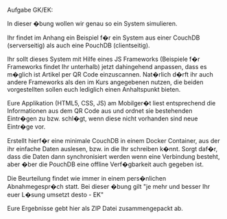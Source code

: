 Aufgabe GK/EK:

In dieser �bung wollen wir genau so ein System simulieren.

Ihr findet im Anhang ein Beispiel f�r ein System aus einer CouchDB (serverseitig) als auch eine PouchDB (clientseitig).

Ihr sollt dieses System mit Hilfe eines JS Frameworks (Beispiele f�r Frameworks findet Ihr unterhalb) jetzt dahingehend anpassen, dass es m�glich ist Artikel per QR Code einzuscannen. Nat�rlich d�rft ihr auch andere Frameworks als den im Kurs angegebenen nutzen, die beiden vorgestellten sollen euch lediglich einen Anhaltspunkt bieten.

Eure Applikation (HTML5, CSS, JS) am Mobilger�t liest entsprechend die Informationen aus dem QR Code aus und ordnet sie bestehenden Eintr�gen zu bzw. schl�gt, wenn diese nicht vorhanden sind neue Eintr�ge vor.

Erstellt hierf�r eine minimale CouchDB in einem Docker Container, aus der ihr einfache Daten auslesen, bzw. in die Ihr schreiben k�nnt. Sorgt daf�r, dass die Daten dann synchronisiert werden wenn eine Verbindung besteht, aber �ber die PouchDB eine offline Verf�gbarkeit auch gegeben ist.

Die Beurteilung findet wie immer in einem pers�nlichen Abnahmegespr�ch statt. Bei dieser �bung gilt "je mehr und besser Ihr euer L�sung umsetzt desto - EK"

Eure Ergebnisse gebt hier als ZIP Datei zusammengepackt ab.

 
